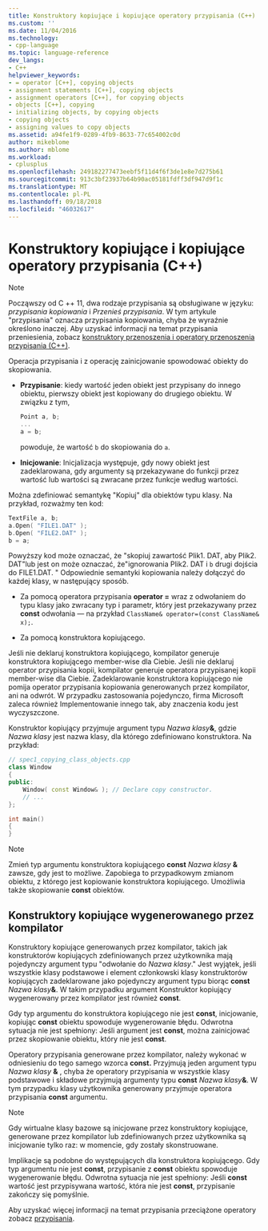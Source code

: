 ```yaml
---
title: Konstruktory kopiujące i kopiujące operatory przypisania (C++) | Dokumentacja firmy Microsoft
ms.custom: ''
ms.date: 11/04/2016
ms.technology:
- cpp-language
ms.topic: language-reference
dev_langs:
- C++
helpviewer_keywords:
- = operator [C++], copying objects
- assignment statements [C++], copying objects
- assignment operators [C++], for copying objects
- objects [C++], copying
- initializing objects, by copying objects
- copying objects
- assigning values to copy objects
ms.assetid: a94fe1f9-0289-4fb9-8633-77c654002c0d
author: mikeblome
ms.author: mblome
ms.workload:
- cplusplus
ms.openlocfilehash: 249182277473eebf5f11d4f6f3de1e8e7d275b61
ms.sourcegitcommit: 913c3bf23937b64b90ac05181fdff3df947d9f1c
ms.translationtype: MT
ms.contentlocale: pl-PL
ms.lasthandoff: 09/18/2018
ms.locfileid: "46032617"
---
```

# <a name="copy-constructors-and-copy-assignment-operators-c"></a>Konstruktory kopiujące i kopiujące operatory przypisania (C++)

> [!NOTE]
> Począwszy od C ++ 11, dwa rodzaje przypisania są obsługiwane w języku: *przypisania kopiowania* i *Przenieś przypisania*. W tym artykule "przypisania" oznacza przypisania kopiowania, chyba że wyraźnie określono inaczej. Aby uzyskać informacji na temat przypisania przeniesienia, zobacz [konstruktory przenoszenia i operatory przenoszenia przypisania (C++)](move-constructors-and-move-assignment-operators-cpp.md).
>
> Operacja przypisania i z operację zainicjowanie spowodować obiekty do skopiowania.

- **Przypisanie**: kiedy wartość jeden obiekt jest przypisany do innego obiektu, pierwszy obiekt jest kopiowany do drugiego obiektu. W związku z tym,

    ```cpp
    Point a, b;
    ...
    a = b;
    ```

   powoduje, że wartość `b` do skopiowania do `a`.

- **Inicjowanie**: Inicjalizacja występuje, gdy nowy obiekt jest zadeklarowana, gdy argumenty są przekazywane do funkcji przez wartość lub wartości są zwracane przez funkcje według wartości.

Można zdefiniować semantykę "Kopiuj" dla obiektów typu klasy. Na przykład, rozważmy ten kod:

```cpp
TextFile a, b;
a.Open( "FILE1.DAT" );
b.Open( "FILE2.DAT" );
b = a;
```

Powyższy kod może oznaczać, że "skopiuj zawartość Plik1. DAT, aby Plik2. DAT"lub jest on może oznaczać, że"ignorowania Plik2. DAT i `b` drugi dojścia do FILE1.DAT. " Odpowiednie semantyki kopiowania należy dołączyć do każdej klasy, w następujący sposób.

- Za pomocą operatora przypisania **operator =** wraz z odwołaniem do typu klasy jako zwracany typ i parametr, który jest przekazywany przez **const** odwołania — na przykład `ClassName& operator=(const ClassName& x);`.

- Za pomocą konstruktora kopiującego.

Jeśli nie deklaruj konstruktora kopiującego, kompilator generuje konstruktora kopiującego member-wise dla Ciebie.  Jeśli nie deklaruj operator przypisania kopii, kompilator generuje operatora przypisanej kopii member-wise dla Ciebie. Zadeklarowanie konstruktora kopiującego nie pomija operator przypisania kopiowania generowanych przez kompilator, ani na odwrót. W przypadku zastosowania pojedynczo, firma Microsoft zaleca również Implementowanie innego tak, aby znaczenia kodu jest wyczyszczone.

Konstruktor kopiujący przyjmuje argument typu <em>Nazwa klasy</em><strong>&</strong>, gdzie *Nazwa klasy* jest nazwa klasy, dla którego zdefiniowano konstruktora. Na przykład:

```cpp
// spec1_copying_class_objects.cpp
class Window
{
public:
    Window( const Window& ); // Declare copy constructor.
    // ...
};

int main()
{
}
```

> [!NOTE]
> Zmień typ argumentu konstruktora kopiującego **const** <em>Nazwa klasy</em> <strong>&</strong> zawsze, gdy jest to możliwe. Zapobiega to przypadkowym zmianom obiektu, z którego jest kopiowanie konstruktora kopiującego. Umożliwia także skopiowanie **const** obiektów.

## <a name="compiler-generated-copy-constructors"></a>Konstruktory kopiujące wygenerowanego przez kompilator

Konstruktory kopiujące generowanych przez kompilator, takich jak konstruktorów kopiujących zdefiniowanych przez użytkownika mają pojedynczy argument typu "odwołanie do *Nazwa klasy*." Jest wyjątek, jeśli wszystkie klasy podstawowe i element członkowski klasy konstruktorów kopiujących zadeklarowane jako pojedynczy argument typu biorąc **const** <em>Nazwa klasy</em><strong>&</strong>. W takim przypadku argument Konstruktor kopiujący wygenerowany przez kompilator jest również **const**.

Gdy typ argumentu do konstruktora kopiującego nie jest **const**, inicjowanie, kopiując **const** obiektu spowoduje wygenerowanie błędu. Odwrotna sytuacja nie jest spełniony: Jeśli argument jest **const**, można zainicjować przez skopiowanie obiektu, który nie jest **const**.

Operatory przypisania generowane przez kompilator, należy wykonać w odniesieniu do tego samego wzorca **const.** Przyjmują jeden argument typu <em>Nazwa klasy</em> <strong>&</strong> , chyba że operatory przypisania w wszystkie klasy podstawowe i składowe przyjmują argumenty typu **const** <em>Nazwa klasy</em><strong>&</strong>. W tym przypadku klasy użytkownika generowany przyjmuje operatora przypisania **const** argumentu.

> [!NOTE]
> Gdy wirtualne klasy bazowe są inicjowane przez konstruktory kopiujące, generowane przez kompilator lub zdefiniowanych przez użytkownika są inicjowanie tylko raz: w momencie, gdy zostały skonstruowane.

Implikacje są podobne do występujących dla konstruktora kopiującego. Gdy typ argumentu nie jest **const**, przypisanie z **const** obiektu spowoduje wygenerowanie błędu. Odwrotna sytuacja nie jest spełniony: Jeśli **const** wartość jest przypisywana wartość, która nie jest **const**, przypisanie zakończy się pomyślnie.

Aby uzyskać więcej informacji na temat przypisania przeciążone operatory zobacz [przypisania](../cpp/assignment.md).